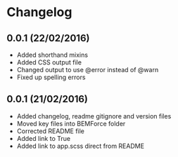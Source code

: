 # Changelog
## 0.0.1 (22/02/2016)
 - Added shorthand mixins
 - Added CSS output file
 - Changed output to use @error instead of @warn
 - Fixed up spelling errors

## 0.0.1 (21/02/2016)
 - Added changelog, readme gitignore and version files
 - Moved key files into BEMForce folder
 - Corrected README file
 - Added link to True
 - Added link to app.scss direct from README
